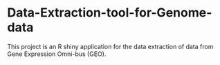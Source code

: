 # Data-Extraction-tool-for-Genome-data
This project is an R shiny application for the data extraction of data from Gene Expression Omni-bus (GEO). 
